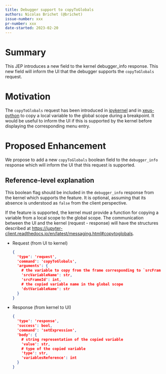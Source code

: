 ```yaml
---
title: Debugger support to copyToGlobals
authors: Nicolas Brichet (@brichet)
issue-number: xxx
pr-number: xxx
date-started: 2023-02-20
---
```


# Summary

This JEP introduces a new field to the kernel debugger_info response. This new
field will inform the UI that the debugger supports the `copyToGlobals` request.

# Motivation

The `copyToGlobals` request has been introduced in
[ipykernel](https://github.com/ipython/ipykernel/pull/1055) and in
[xeus-python](https://github.com/jupyter-xeus/xeus-python/pull/562) to copy a local
variable to the global scope during a breakpoint. It would be useful to inform the
UI if this is supported by the kernel before displaying the corresponding menu entry.

# Proposed Enhancement

We propose to add a new `copyToGlobals` boolean field to the `debugger_info`
response which will inform the UI that this request is supported.

## Reference-level explanation

This boolean flag should be included in the `debugger_info` response from the kernel
which supports the feature. It is optional, assuming that its absence is understood
as `false` from the client perspective.

If the feature is supported, the kernel must provide a function for copying a variable
from a local scope to the global scope.
The communication between the UI and the kernel (request - response) will have the
structures described at
https://jupyter-client.readthedocs.io/en/latest/messaging.html#copytoglobals.

- Request (from UI to kernel)

  ```json
  {
    'type': 'request',
    'command': 'copyToGlobals',
    'arguments': {
      # the variable to copy from the frame corresponding to `srcFrameId`
      'srcVariableName': str,
      'srcFrameId': int,
      # the copied variable name in the global scope
      'dstVariableName': str
    }
  }
  ```

- Response (from kernel to UI)

  ```json
  {
    'type': 'response',
    'success': bool,
    'command': 'setExpression',
    'body': {
      # string representation of the copied variable
      'value': str,
      # type of the copied variable
      'type': str,
      'variablesReference': int
    }
  }
